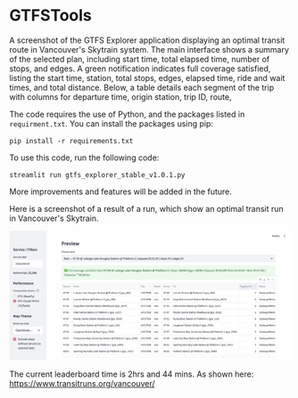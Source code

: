 # GTFSTools

A screenshot of the GTFS Explorer application displaying an optimal transit route in Vancouver's Skytrain system. The main interface shows a summary of the selected plan, including start time, total elapsed time, number of stops, and edges. A green notification indicates full coverage satisfied, listing the start time, station, total stops, edges, elapsed time, ride and wait times, and total distance. Below, a table details each segment of the trip with columns for departure time, origin station, trip ID, route,

The code requires the use of Python, and the packages listed in `requirment.txt`. 
You can install the packages using pip:

```
pip install -r requirements.txt
``` 

To use this code, run the following code:
```
streamlit run gtfs_explorer_stable_v1.0.1.py
```

More improvements and features will be added in the future.

Here is a screenshot of a result of a run, which show an optimal transit run in Vancouver's Skytrain.

![](<screenshots/Screenshot 2025-09-18 at 14.46.42.png>)

The current leaderboard time is 2hrs and 44 mins. As shown here: https://www.transitruns.org/vancouver/

